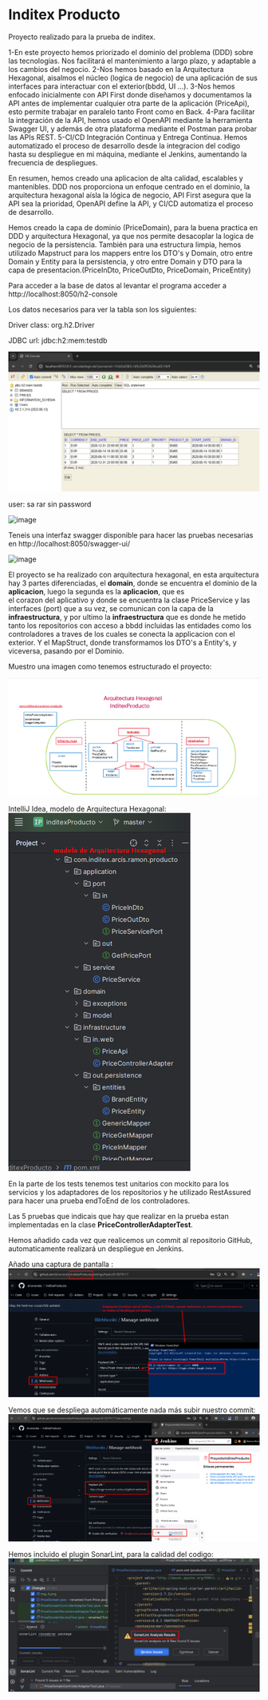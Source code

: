 # Inditex Producto
Proyecto realizado para la prueba de inditex.

1-En este proyecto hemos priorizado el dominio del problema (DDD) sobre las tecnologías.
Nos facilitará el mantenimiento a largo plazo, y adaptable a los cambios del negocio.
2-Nos hemos basado en la Arquitectura Hexagonal, aisalmos el núcleo (logica de negocio)
de una aplicación de sus interfaces para interactuar con el exterior(bbdd, UI ...).
3-Nos hemos enfocado inicialmente con API First donde diseñamos y documentamos la API antes
de implementar cualquier otra parte de la aplicación (PriceApi), esto permite trabajar en 
paralelo tanto Front como en Back.
4-Para facilitar la integración de la API, hemos usado el OpenAPI mediante 
la herramienta Swagger UI, y además de otra plataforma mediante el Postman para probar las APIs REST.
5-CI/CD Integración Continua y Entrega Continua. Hemos automatizado el proceso de desarrollo desde 
la integracion del codigo hasta su despliegue en mi máquina, mediante el Jenkins, aumentando la frecuencia de despliegues.

En resumen, hemos creado una aplicacion de alta calidad, escalables y mantenibles. 
DDD nos proporciona un enfoque centrado en el dominio, 
la arquitectura hexagonal aísla la lógica de negocio,
API First asegura que la API sea la prioridad, OpenAPI define la API,
y CI/CD automatiza el proceso de desarrollo.

Hemos creado la capa de dominio (PriceDomain), para la buena practica en DDD y arquitectura Hexagonal,
ya que nos permite desacoplar la logica de negocio de la persistencia.
También para una estructura limpia, hemos utilizado Mapstruct para los mappers entre los DTO's y Domain, 
otro entre Domain y Entity para la persistencia, y otro entre Domain y DTO para 
la capa de presentacion.(PriceInDto, PriceOutDto, PriceDomain, PriceEntity) 

Para acceder a la base de datos al levantar el programa acceder a http://localhost:8050/h2-console

Los datos necesarios para ver la tabla son los siguientes:

Driver class: org.h2.Driver

JDBC url: jdbc:h2:mem:testdb

![img.png](img.png)

user: sa
rar
sin password

![image](https://user-images.githubusercontent.com/7735554/233590317-0035b22f-e5d6-41dd-beaf-9134589d8c40.png)

Teneis una interfaz swagger disponible para hacer las pruebas necesarias en http://localhost:8050/swagger-ui/

![image](https://user-images.githubusercontent.com/7735554/233591202-9f26d139-71a0-4464-8977-c7bc8a31ed0b.png)

El proyecto se ha realizado con arquitectura hexagonal,
en esta arquitectura hay 3 partes diferenciadas, el **domain**, donde se encuentra
el dominio de la **aplicacion**, luego la segunda es la **aplicacion**, que es   
el corazon del aplicativo y donde se encuentra la clase PriceService y las interfaces (port) que a su vez, se comunican con la capa de la **infraestructura**, y por ultimo
la **infraestructura** que es donde he metido tanto los repositorios con acceso a bbdd incluidas las entidades como los controladores a traves de los cuales se conecta la applicacion con el exterior.
Y el MapStruct, donde transformamos los DTO's a Entity's, y viceversa, pasando por el Dominio.

Muestro una imagen como tenemos estructurado el proyecto:

![img_4.png](img_4.png)

IntelliJ Idea, modelo de Arquitectura Hexagonal:
![img_6.png](img_6.png)

En la parte de los tests tenemos test unitarios con mockito para los servicios y los adaptadores de los repositorios y he utilizado RestAssured para hacer una prueba 
endToEnd de los controladores. 

Las 5 pruebas que indicais que hay que realizar en la prueba estan implementadas en la clase **PriceControllerAdapterTest**.

Hemos añadido cada vez que realicemos un commit al repositorio GitHub,
automaticamente realizará un despliegue en Jenkins.

Añado una captura de pantalla :
![img_2.png](img_2.png)

Vemos que se despliega automáticamente nada más subir nuestro commit:
![img_3.png](img_3.png)

Hemos incluido el plugin SonarLint, para la calidad del codigo:
![img_5.png](img_5.png)
